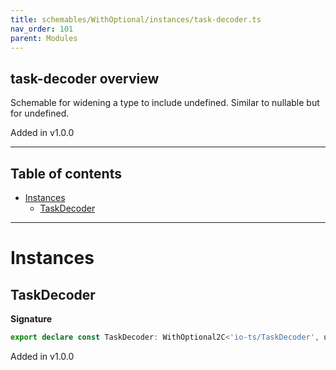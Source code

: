 ```yaml
---
title: schemables/WithOptional/instances/task-decoder.ts
nav_order: 101
parent: Modules
---
```


## task-decoder overview

Schemable for widening a type to include undefined. Similar to nullable but for undefined.

Added in v1.0.0

---

<h2 class="text-delta">Table of contents</h2>

- [Instances](#instances)
  - [TaskDecoder](#taskdecoder)

---

# Instances

## TaskDecoder

**Signature**

```ts
export declare const TaskDecoder: WithOptional2C<'io-ts/TaskDecoder', unknown>
```

Added in v1.0.0
